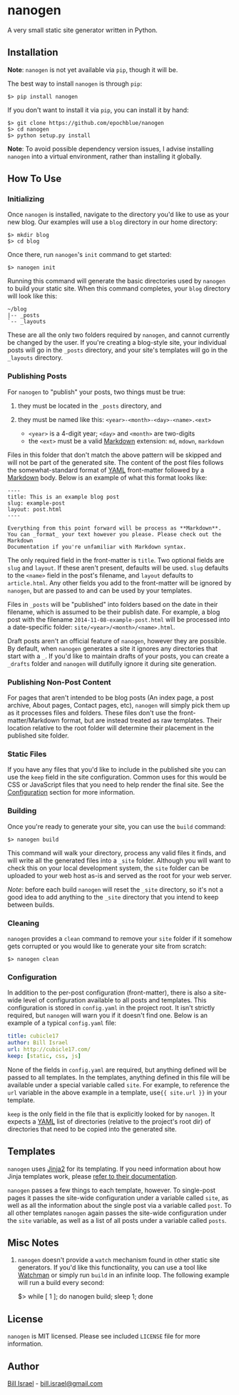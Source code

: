 # nanogen

A very small static site generator written in Python.

## Installation

**Note**: `nanogen` is not yet available via `pip`, though it will be.

The best way to install `nanogen` is through `pip`:

    $> pip install nanogen

If you don't want to install it via `pip`, you can install it by hand:

    $> git clone https://github.com/epochblue/nanogen
    $> cd nanogen
    $> python setup.py install

**Note**: To avoid possible dependency version issues, I advise installing
`nanogen` into a virtual environment, rather than installing it globally.


## How To Use

### Initializing

Once `nanogen` is installed, navigate to the directory you'd like to use as your
new blog. Our examples will use a `blog` directory in our home directory:

    $> mkdir blog
    $> cd blog

Once there, run `nanogen`'s `init` command to get started:

    $> nanogen init

Running this command will generate the basic directories used by `nanogen` to
build your static site. When this command completes, your `blog` directory will
look like this:

    ~/blog
    |-- _posts
    `-- _layouts

These are all the only two folders required by `nanogen`, and cannot currently
be changed by the user. If you're creating a blog-style site, your individual
posts will go in the `_posts` directory, and your site's templates will go in
the `_layouts` directory.


### Publishing Posts

For `nanogen` to "publish" your posts, two things must be true:

1. they must be located in the `_posts` directory, and
2. they must be named like this: `<year>-<month>-<day>-<name>.<ext>`

    * `<year>` is a 4-digit year; `<day>` and `<month>` are two-digits
    * the `<ext>` must be a valid [Markdown][] extension: `md`, `mdown`, `markdown`

Files in this folder that don't match the above pattern will be skipped and
will not be part of the generated site. The content of the post files follows
the somewhat-standard format of [YAML][] front-matter followed by a
[Markdown][] body. Below is an example of what this format looks like:

    ----
    title: This is an example blog post
    slug: example-post
    layout: post.html
    ----

    Everything from this point forward will be process as **Markdown**.
    You can _format_ your text however you please. Please check out the Markdown
    Documentation if you're unfamiliar with Markdown syntax.

The only required field in the front-matter is `title`. Two optional fields are
`slug` and `layout`. If these aren't present, defaults will be used. `slug`
defaults to the `<name>` field in the post's filename, and `layout` defaults to
`article.html`. Any other fields you add to the front-matter will be ignored by
`nanogen`, but are passed to and can be used by your templates.

Files in `_posts` will be "published" into folders based on the date in their
filename, which is assumed to be their publish date. For example, a blog post
with the filename `2014-11-08-example-post.html` will be processed into a
date-specific folder: `site/<year>/<month>/<name>.html`.

Draft posts aren't an official feature of `nanogen`, however they are possible.
By default, when `nanogen` generates a site it ignores any directories that
start with a `_`. If you'd like to maintain drafts of your posts, you can
create a `_drafts` folder and `nanogen` will dutifully ignore it during site
generation.


### Publishing Non-Post Content

For pages that aren't intended to be blog posts (An index page, a post archive,
About pages, Contact pages, etc), `nanogen` will simply pick them up as it
processes files and folders. These files don't use the front-matter/Markdown
format, but are instead treated as raw templates. Their location relative to the
root folder will determine their placement in the published site folder.


### Static Files

If you have any files that you'd like to include in the published site you can
use the `keep` field in the site configuration. Common uses for this would be
CSS or JavaScript files that you need to help render the final site. See the
[Configuration](#configuration) section for more information.


### Building

Once you're ready to generate your site, you can use the `build` command:

    $> nanogen build

This command will walk your directory, process any valid files it finds, and
will write all the generated files into a `_site` folder. Although you will want
to check this on your local development system, the `site` folder can be
uploaded to your web host as-is and served as the root for your web server.

_Note_: before each build `nanogen` will reset the `_site` directory, so it's
not a good idea to add anything to the `_site` directory that you intend to
keep between builds.


### Cleaning

`nanogen` provides a `clean` command to remove your `site` folder if it somehow
gets corrupted or you would like to generate your site from scratch:

    $> nanogen clean


### Configuration

In addition to the per-post configuration (front-matter), there is also a
site-wide level of configuration available to all posts and templates. This
configuration is stored in `config.yaml` in the project root. It isn't strictly
required, but `nanogen` will warn you if it doesn't find one. Below is an
example of a typical `config.yaml` file:

```yaml
title: cubicle17
author: Bill Israel
url: http://cubicle17.com/
keep: [static, css, js]
```

None of the fields in `config.yaml` are required, but anything defined will be
passed to all templates. In the templates, anything defined in this file will be
available under a special variable called `site`. For example, to reference the
`url` variable in the above example in a template, use`{{ site.url }}` in your
template.

`keep` is the only field in the file that is explicitly looked for by `nanogen`.
It expects a [YAML][] list of directories (relative to the project's root
dir) of directories that need to be copied into the generated site.


## Templates

`nanogen` uses [Jinja2][] for its templating. If you need information about how
Jinja templates work, please [refer to their documentation][jinja-docs].

`nanogen` passes a few things to each template, however. To single-post pages
it passes the site-wide configuration under a variable called `site`, as well
as all the information about the single post via a variable called `post`. To
all other templates `nanogen` again passes the site-wide configuration under the
`site` variable, as well as a list of all posts under a variable called `posts`.


## Misc Notes

1. `nanogen` doesn't provide a `watch` mechanism found in other static site
generators. If you'd like this functionality, you can use a tool like
[Watchman][] or simply run `build` in an infinite loop. The following example
will run a build every second:

    $> while [ 1 ]; do nanogen build; sleep 1; done


## License

`nanogen` is MIT licensed. Please see included `LICENSE` file for more information.


## Author

[Bill Israel](http://billisrael.info/) - [bill.israel@gmail.com](mailto:bill.israel@gmail.com)


[markdown]: http://daringfireball.net/projects/markdown/
[yaml]: http://www.yaml.org
[watchman]: https://github.com/facebook/watchman
[jinja2]: http://jinja.pocoo.org/
[jinja-docs]: http://jinja.pocoo.org/docs/dev/
